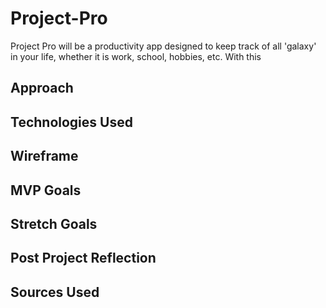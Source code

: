 # Project-Pro
Project Pro will be a productivity app designed to keep track of all 'galaxy' in your life, whether it is work, school, hobbies, etc. With this 

## Approach

## Technologies Used


## Wireframe

## MVP Goals


## Stretch Goals


## Post Project Reflection

## Sources Used